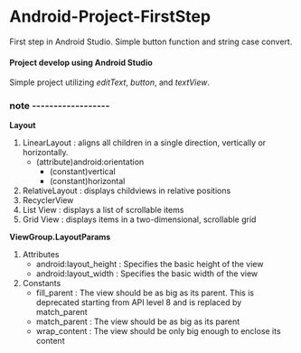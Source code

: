 # Android-Project-FirstStep
First step in Android Studio. Simple button function and string case convert.

#### Project develop using Android Studio

Simple project utilizing *editText*, *button*, and *textView*. 



### note ------------------
**Layout**
1. LinearLayout : aligns all children in a single direction, vertically or horizontally.
   - (attribute)android:orientation
     - (constant)vertical
     - (constant)horizontal
2. RelativeLayout : displays childviews in relative positions
3. RecyclerView
4. List View : displays a list of scrollable items
5. Grid View : displays items in a two-dimensional, scrollable grid

**ViewGroup.LayoutParams**
1. Attributes
   - android:layout_height : Specifies the basic height of the view
   - android:layout_width : Specifies the basic width of the view
2. Constants
   - fill_parent : The view should be as big as its parent. This is deprecated starting from API level 8 and is replaced by match_parent
   - match_parent : The view should be as big as its parent
   - wrap_content : The view should be only big enough to enclose its content




